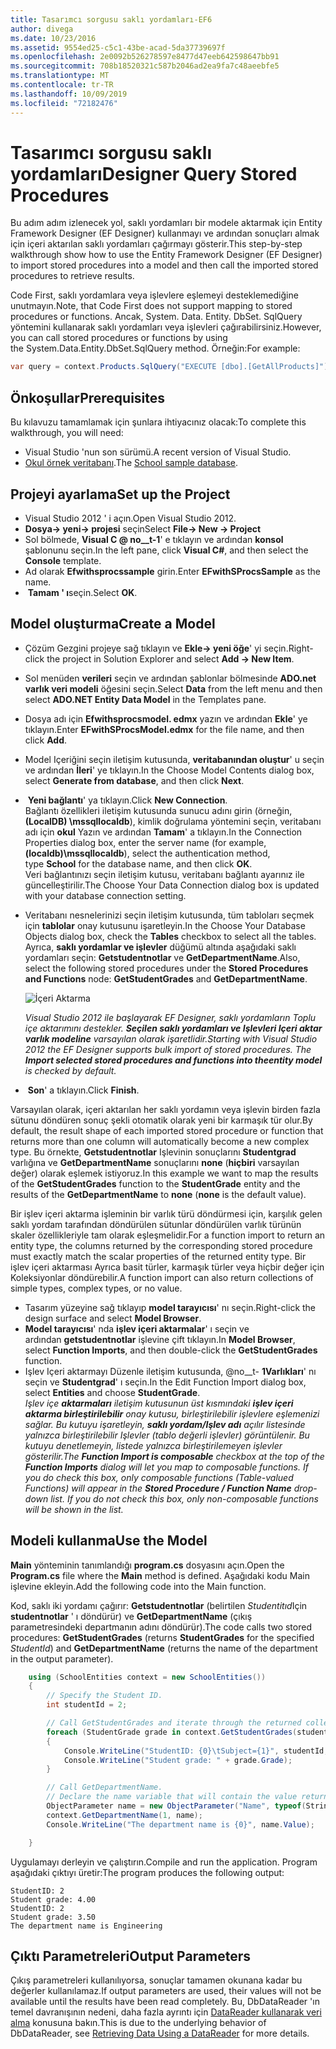 ```yaml
---
title: Tasarımcı sorgusu saklı yordamları-EF6
author: divega
ms.date: 10/23/2016
ms.assetid: 9554ed25-c5c1-43be-acad-5da37739697f
ms.openlocfilehash: 2e0092b526278597e8477d47eeb642598647bb91
ms.sourcegitcommit: 708b18520321c587b2046ad2ea9fa7c48aeebfe5
ms.translationtype: MT
ms.contentlocale: tr-TR
ms.lasthandoff: 10/09/2019
ms.locfileid: "72182476"
---
```

# <a name="designer-query-stored-procedures"></a><span data-ttu-id="9802d-102">Tasarımcı sorgusu saklı yordamları</span><span class="sxs-lookup"><span data-stu-id="9802d-102">Designer Query Stored Procedures</span></span>
<span data-ttu-id="9802d-103">Bu adım adım izlenecek yol, saklı yordamları bir modele aktarmak için Entity Framework Designer (EF Designer) kullanmayı ve ardından sonuçları almak için içeri aktarılan saklı yordamları çağırmayı gösterir.</span><span class="sxs-lookup"><span data-stu-id="9802d-103">This step-by-step walkthrough show how to use the Entity Framework Designer (EF Designer) to import stored procedures into a model and then call the imported stored procedures to retrieve results.</span></span> 

<span data-ttu-id="9802d-104">Code First, saklı yordamlara veya işlevlere eşlemeyi desteklemediğine unutmayın.</span><span class="sxs-lookup"><span data-stu-id="9802d-104">Note, that Code First does not support mapping to stored procedures or functions.</span></span> <span data-ttu-id="9802d-105">Ancak, System. Data. Entity. DbSet. SqlQuery yöntemini kullanarak saklı yordamları veya işlevleri çağırabilirsiniz.</span><span class="sxs-lookup"><span data-stu-id="9802d-105">However, you can call stored procedures or functions by using the System.Data.Entity.DbSet.SqlQuery method.</span></span> <span data-ttu-id="9802d-106">Örneğin:</span><span class="sxs-lookup"><span data-stu-id="9802d-106">For example:</span></span>
``` csharp
var query = context.Products.SqlQuery("EXECUTE [dbo].[GetAllProducts]")`;
```

## <a name="prerequisites"></a><span data-ttu-id="9802d-107">Önkoşullar</span><span class="sxs-lookup"><span data-stu-id="9802d-107">Prerequisites</span></span>

<span data-ttu-id="9802d-108">Bu kılavuzu tamamlamak için şunlara ihtiyacınız olacak:</span><span class="sxs-lookup"><span data-stu-id="9802d-108">To complete this walkthrough, you will need:</span></span>

- <span data-ttu-id="9802d-109">Visual Studio 'nun son sürümü.</span><span class="sxs-lookup"><span data-stu-id="9802d-109">A recent version of Visual Studio.</span></span>
- <span data-ttu-id="9802d-110">[Okul örnek veritabanı](~/ef6/resources/school-database.md).</span><span class="sxs-lookup"><span data-stu-id="9802d-110">The [School sample database](~/ef6/resources/school-database.md).</span></span>

## <a name="set-up-the-project"></a><span data-ttu-id="9802d-111">Projeyi ayarlama</span><span class="sxs-lookup"><span data-stu-id="9802d-111">Set up the Project</span></span>

-   <span data-ttu-id="9802d-112">Visual Studio 2012 ' i açın.</span><span class="sxs-lookup"><span data-stu-id="9802d-112">Open Visual Studio 2012.</span></span>
-   <span data-ttu-id="9802d-113">**Dosya-&gt; yeni-&gt; projesi** seçin</span><span class="sxs-lookup"><span data-stu-id="9802d-113">Select **File-&gt; New -&gt; Project**</span></span>
-   <span data-ttu-id="9802d-114">Sol bölmede, **Visual C @ no__t-1**' e tıklayın ve ardından **konsol** şablonunu seçin.</span><span class="sxs-lookup"><span data-stu-id="9802d-114">In the left pane, click **Visual C\#**, and then select the **Console** template.</span></span>
-   <span data-ttu-id="9802d-115">Ad olarak **Efwithsprocssample** girin.</span><span class="sxs-lookup"><span data-stu-id="9802d-115">Enter **EFwithSProcsSample** as the name.</span></span>
-   <span data-ttu-id="9802d-116"> **Tamam ' ı**seçin.</span><span class="sxs-lookup"><span data-stu-id="9802d-116">Select **OK**.</span></span>

## <a name="create-a-model"></a><span data-ttu-id="9802d-117">Model oluşturma</span><span class="sxs-lookup"><span data-stu-id="9802d-117">Create a Model</span></span>

-   <span data-ttu-id="9802d-118">Çözüm Gezgini projeye sağ tıklayın ve **Ekle-&gt; yeni öğe**' yi seçin.</span><span class="sxs-lookup"><span data-stu-id="9802d-118">Right-click the project in Solution Explorer and select **Add -&gt; New Item**.</span></span>
-   <span data-ttu-id="9802d-119">Sol menüden **verileri** seçin ve ardından şablonlar bölmesinde **ADO.net varlık veri modeli** öğesini seçin.</span><span class="sxs-lookup"><span data-stu-id="9802d-119">Select **Data** from the left menu and then select **ADO.NET Entity Data Model** in the Templates pane.</span></span>
-   <span data-ttu-id="9802d-120">Dosya adı için **Efwithsprocsmodel. edmx** yazın ve ardından **Ekle**' ye tıklayın.</span><span class="sxs-lookup"><span data-stu-id="9802d-120">Enter **EFwithSProcsModel.edmx** for the file name, and then click **Add**.</span></span>
-   <span data-ttu-id="9802d-121">Model Içeriğini seçin iletişim kutusunda, **veritabanından oluştur**' u seçin ve ardından **İleri**' ye tıklayın.</span><span class="sxs-lookup"><span data-stu-id="9802d-121">In the Choose Model Contents dialog box, select **Generate from database**, and then click **Next**.</span></span>
-   <span data-ttu-id="9802d-122"> **Yeni bağlantı**' ya tıklayın.</span><span class="sxs-lookup"><span data-stu-id="9802d-122">Click **New Connection**.</span></span>  
    <span data-ttu-id="9802d-123">Bağlantı özellikleri iletişim kutusunda sunucu adını girin (örneğin, **(LocalDB) \\mssqllocaldb**), kimlik doğrulama yöntemini seçin, veritabanı adı için **okul** Yazın ve ardından **Tamam**' a tıklayın.</span><span class="sxs-lookup"><span data-stu-id="9802d-123">In the Connection Properties dialog box, enter the server name (for example, **(localdb)\\mssqllocaldb**), select the authentication method, type **School** for the database name, and then click **OK**.</span></span>  
    <span data-ttu-id="9802d-124">Veri bağlantınızı seçin iletişim kutusu, veritabanı bağlantı ayarınız ile güncelleştirilir.</span><span class="sxs-lookup"><span data-stu-id="9802d-124">The Choose Your Data Connection dialog box is updated with your database connection setting.</span></span>
-   <span data-ttu-id="9802d-125">Veritabanı nesnelerinizi seçin iletişim kutusunda, tüm tabloları seçmek için **tablolar** onay kutusunu işaretleyin.</span><span class="sxs-lookup"><span data-stu-id="9802d-125">In the Choose Your Database Objects dialog box, check the **Tables** checkbox to select all the tables.</span></span>  
    <span data-ttu-id="9802d-126">Ayrıca, **saklı yordamlar ve işlevler** düğümü altında aşağıdaki saklı yordamları seçin: **Getstudentnotlar** ve **GetDepartmentName**.</span><span class="sxs-lookup"><span data-stu-id="9802d-126">Also, select the following stored procedures under the **Stored Procedures and Functions** node: **GetStudentGrades** and **GetDepartmentName**.</span></span> 

    ![İçeri Aktarma](~/ef6/media/import.jpg)

    <span data-ttu-id="9802d-128">*Visual Studio 2012 ile başlayarak EF Designer, saklı yordamların Toplu içe aktarımını destekler. **Seçilen saklı yordamları ve Işlevleri Içeri aktar varlık modeline** varsayılan olarak işaretlidir.*</span><span class="sxs-lookup"><span data-stu-id="9802d-128">*Starting with Visual Studio 2012 the EF Designer supports bulk import of stored procedures. The **Import selected stored procedures and functions into theentity model** is checked by default.*</span></span>
-   <span data-ttu-id="9802d-129"> **Son**' a tıklayın.</span><span class="sxs-lookup"><span data-stu-id="9802d-129">Click **Finish**.</span></span>

<span data-ttu-id="9802d-130">Varsayılan olarak, içeri aktarılan her saklı yordamın veya işlevin birden fazla sütunu döndüren sonuç şekli otomatik olarak yeni bir karmaşık tür olur.</span><span class="sxs-lookup"><span data-stu-id="9802d-130">By default, the result shape of each imported stored procedure or function that returns more than one column will automatically become a new complex type.</span></span> <span data-ttu-id="9802d-131">Bu örnekte, **Getstudentnotlar** Işlevinin sonuçlarını **Studentgrad** varlığına ve **GetDepartmentName** sonuçlarını **none** (**hiçbiri** varsayılan değer) olarak eşlemek istiyoruz.</span><span class="sxs-lookup"><span data-stu-id="9802d-131">In this example we want to map the results of the **GetStudentGrades** function to the **StudentGrade** entity and the results of the **GetDepartmentName** to **none** (**none** is the default value).</span></span>

<span data-ttu-id="9802d-132">Bir işlev içeri aktarma işleminin bir varlık türü döndürmesi için, karşılık gelen saklı yordam tarafından döndürülen sütunlar döndürülen varlık türünün skaler özellikleriyle tam olarak eşleşmelidir.</span><span class="sxs-lookup"><span data-stu-id="9802d-132">For a function import to return an entity type, the columns returned by the corresponding stored procedure must exactly match the scalar properties of the returned entity type.</span></span> <span data-ttu-id="9802d-133">Bir işlev içeri aktarması Ayrıca basit türler, karmaşık türler veya hiçbir değer için Koleksiyonlar döndürebilir.</span><span class="sxs-lookup"><span data-stu-id="9802d-133">A function import can also return collections of simple types, complex types, or no value.</span></span>

-   <span data-ttu-id="9802d-134">Tasarım yüzeyine sağ tıklayıp **model tarayıcısı**' nı seçin.</span><span class="sxs-lookup"><span data-stu-id="9802d-134">Right-click the design surface and select **Model Browser**.</span></span>
-   <span data-ttu-id="9802d-135">**Model tarayıcısı**' nda **işlev içeri aktarmalar**' ı seçin ve ardından **getstudentnotlar** işlevine çift tıklayın.</span><span class="sxs-lookup"><span data-stu-id="9802d-135">In **Model Browser**, select **Function Imports**, and then double-click the **GetStudentGrades** function.</span></span>
-   <span data-ttu-id="9802d-136">Işlev Içeri aktarmayı Düzenle iletişim kutusunda, @no__t- **1Varlıkları**' nı seçin ve **Studentgrad**' ı seçin.</span><span class="sxs-lookup"><span data-stu-id="9802d-136">In the Edit Function Import dialog box, select **Entities** and choose **StudentGrade**.</span></span>  
    <span data-ttu-id="9802d-137">*Işlev içe **aktarmaları** iletişim kutusunun üst kısmındaki **işlev içeri aktarma birleştirilebilir** onay kutusu, birleştirilebilir işlevlere eşlemenizi sağlar. Bu kutuyu işaretleyin, **saklı yordam/Işlev adı** açılır listesinde yalnızca birleştirilebilir Işlevler (tablo değerli işlevler) görüntülenir. Bu kutuyu denetlemeyin, listede yalnızca birleştirilemeyen işlevler gösterilir.*</span><span class="sxs-lookup"><span data-stu-id="9802d-137">*The **Function Import is composable** checkbox at the top of the **Function Imports** dialog will let you map to composable functions. If you do check this box, only composable functions (Table-valued Functions) will appear in the **Stored Procedure / Function Name** drop-down list. If you do not check this box, only non-composable functions will be shown in the list.*</span></span>

## <a name="use-the-model"></a><span data-ttu-id="9802d-138">Modeli kullanma</span><span class="sxs-lookup"><span data-stu-id="9802d-138">Use the Model</span></span>

<span data-ttu-id="9802d-139">**Main** yönteminin tanımlandığı **program.cs** dosyasını açın.</span><span class="sxs-lookup"><span data-stu-id="9802d-139">Open the **Program.cs** file where the **Main** method is defined.</span></span> <span data-ttu-id="9802d-140">Aşağıdaki kodu Main işlevine ekleyin.</span><span class="sxs-lookup"><span data-stu-id="9802d-140">Add the following code into the Main function.</span></span>

<span data-ttu-id="9802d-141">Kod, saklı iki yordamı çağırır: **Getstudentnotlar** (belirtilen *Studentitıd*Için **studentnotlar** ' ı döndürür) ve **GetDepartmentName** (çıkış parametresindeki departmanın adını döndürür).</span><span class="sxs-lookup"><span data-stu-id="9802d-141">The code calls two stored procedures: **GetStudentGrades** (returns **StudentGrades** for the specified *StudentId*) and **GetDepartmentName** (returns the name of the department in the output parameter).</span></span>  

``` csharp
    using (SchoolEntities context = new SchoolEntities())
    {
        // Specify the Student ID.
        int studentId = 2;

        // Call GetStudentGrades and iterate through the returned collection.
        foreach (StudentGrade grade in context.GetStudentGrades(studentId))
        {
            Console.WriteLine("StudentID: {0}\tSubject={1}", studentId, grade.Subject);
            Console.WriteLine("Student grade: " + grade.Grade);
        }

        // Call GetDepartmentName.
        // Declare the name variable that will contain the value returned by the output parameter.
        ObjectParameter name = new ObjectParameter("Name", typeof(String));
        context.GetDepartmentName(1, name);
        Console.WriteLine("The department name is {0}", name.Value);

    }
```

<span data-ttu-id="9802d-142">Uygulamayı derleyin ve çalıştırın.</span><span class="sxs-lookup"><span data-stu-id="9802d-142">Compile and run the application.</span></span> <span data-ttu-id="9802d-143">Program aşağıdaki çıktıyı üretir:</span><span class="sxs-lookup"><span data-stu-id="9802d-143">The program produces the following output:</span></span>

```console
StudentID: 2
Student grade: 4.00
StudentID: 2
Student grade: 3.50
The department name is Engineering
```

<a name="output-parameters"></a><span data-ttu-id="9802d-144">Çıktı Parametreleri</span><span class="sxs-lookup"><span data-stu-id="9802d-144">Output Parameters</span></span>
-----------------

<span data-ttu-id="9802d-145">Çıkış parametreleri kullanılıyorsa, sonuçlar tamamen okunana kadar bu değerler kullanılamaz.</span><span class="sxs-lookup"><span data-stu-id="9802d-145">If output parameters are used, their values will not be available until the results have been read completely.</span></span> <span data-ttu-id="9802d-146">Bu, DbDataReader 'ın temel davranışının nedeni, daha fazla ayrıntı için [DataReader kullanarak veri alma](https://go.microsoft.com/fwlink/?LinkID=398589) konusuna bakın.</span><span class="sxs-lookup"><span data-stu-id="9802d-146">This is due to the underlying behavior of DbDataReader, see [Retrieving Data Using a DataReader](https://go.microsoft.com/fwlink/?LinkID=398589) for more details.</span></span>
